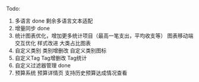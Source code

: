 Todo:
1. 多语言 done
    剩余多语言文本适配
2. 增量同步 done
3. 统计图表优化，增加更多统计项目（最高一笔支出，平均收支等）
    图表移动端交互优化
    样式改进
    大类占比图表
4. 自定义类别
    类别增删改
    自定义类别图标
5. 自定义Tag
    Tag增删改
    Tag统计
6. 自定义过滤器管理 done
7. 预算系统
    预算详情页
    支持历史预算达成情况查看
